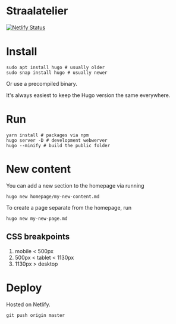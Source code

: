 # Straalatelier

[![Netlify Status](https://api.netlify.com/api/v1/badges/e1d5e1a9-e4c5-415f-8c53-7beaa6b60cf9/deploy-status)](https://app.netlify.com/sites/straalatelier/deploys)

# Install

```
sudo apt install hugo # usually older
sudo snap install hugo # usually newer
```

Or use a precompiled binary.

It's always easiest to keep the Hugo version the same everywhere.

# Run

```
yarn install # packages via npm
hugo server -D # development webwerver
hugo --minify # build the public folder
```

# New content

You can add a new section to the homepage via running

```
hugo new homepage/my-new-content.md
```

To create a page separate from the homepage, run

```
hugo new my-new-page.md
```

## CSS breakpoints

1. mobile < 500px
2. 500px < tablet < 1130px
3. 1130px > desktop

# Deploy

Hosted on Netlify.

```
git push origin master
```
